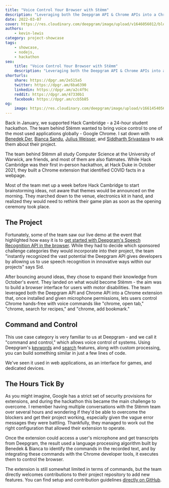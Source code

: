 ```yaml
---
title: "Voice Control Your Browser with Stëmm"
description: "Leveraging both the Deepgram API & Chrome APIs into a Chrome extension that lets users control the browser hands-free with voice commands. Learn how we did it here."
date: 2022-03-07
cover: https://res.cloudinary.com/deepgram/image/upload/v1646056012/blog/2022/03/voice-control-browser-stemm/stemm.jpg
authors:
    - kevin-lewis
category: project-showcase
tags:
    - showcase,
    - nodejs,
    - hackathon
seo:
    title: "Voice Control Your Browser with Stëmm"
    description: "Leveraging both the Deepgram API & Chrome APIs into a Chrome extension that lets users control the browser hands-free with voice commands. Learn how we did it here."
shorturls:
    share: https://dpgr.am/2e515a5
    twitter: https://dpgr.am/6ba6390
    linkedin: https://dpgr.am/a2c4f9c
    reddit: https://dpgr.am/47330b1
    facebook: https://dpgr.am/ccb5b85
og:
    image: https://res.cloudinary.com/deepgram/image/upload/v1661454056/blog/voice-control-browser-stemm/ograph.png
---
```


Back in January, we supported Hack Cambridge - a 24-hour student hackathon. The team behind Stëmm wanted to bring voice control to one of the most used applications globally - Google Chrome. I sat down with [Benedek Der](https://www.linkedin.com/in/benedek-dér-b8b410200/), [Bianca Sandu](https://www.linkedin.com/in/bianca-sandu-89b364202), [Julius Weisser](https://www.linkedin.com/in/julius-weisser-4895a61b8), and [Siddharth Srivastava](http://siddharthsrivastava0501.github.io) to ask them about their project.

The team behind Stëmm all study Computer Science at the University of Warwick, are friends, and most of them are also flatmates. While Hack Cambridge was their first in-person hackathon, at Hack Duke in October 2021, they built a Chrome extension that identified COVID facts in a webpage.

Most of the team met up a week before Hack Cambridge to start brainstorming ideas, not aware that themes would be announced on the morning. They marched down to the venue, electronics kit in hand, and realized they would need to rethink their game plan as soon as the opening ceremony took place.

## The Project

Fortunately, some of the team saw our live demo at the event that highlighted how easy it is to [get started with Deepgram's Speech Recognition API in the browser](https://developers.deepgram.com/blog/2021/11/live-transcription-mic-browser/). While they had to decide which sponsored challenge categories they would incorporate into their project, the team "instantly recognized the vast potential the Deepgram API gives developers by allowing us to use speech recognition in innovative ways within our projects" says Sid.

After bouncing around ideas, they chose to expand their knowledge from October's event. They landed on what would become Stëmm - the aim was to build a browser interface for users with motor disabilities. The team leveraged both the Deepgram API and Chrome API into a Chrome extension that, once installed and given microphone permissions, lets users control Chrome hands-free with voice commands like "chrome, open tab," "chrome, search for recipes," and "chrome, add bookmark."

<youtube id="8w6rmlqOW6o"></youtube>

## Command and Control

This use case category is very familiar to us at Deepgram - and we call it "command and control," which allows voice control of systems. Using Deepgram's [keywords](https://developers.deepgram.com/documentation/features/keywords/) and [search](https://developers.deepgram.com/documentation/features/search/) features, along with custom processing, you can build something similar in just a few lines of code.

We've seen it used in web applications, as an interface for games, and dedicated devices.

## The Hours Tick By

As you might imagine, Google has a strict set of security provisions for extensions, and during the hackathon this became the main challenge to overcome. I remember having multiple conversations with the Stëmm team over several hours and wondering if they'd be able to overcome the blockers and get their project working, especially given the vague error messages they were battling. Thankfully, they managed to work out the right configuration that allowed their extension to operate.

Once the extension could access a user's microphone and get transcripts from Deepgram, the result used a language processing algorithm built by Benedek & Bianca to identify the commands in the recorded text, and by integrating these commands with the Chrome developer tools, it executes them to control the browser.

The extension is still somewhat limited in terms of commands, but the team directly welcomes contributions to their project repository to add new features. You can find setup and contribution guidelines [directly on GitHub](https://github.com/siddharthsrivastava0501/hackcambridge-2022).

